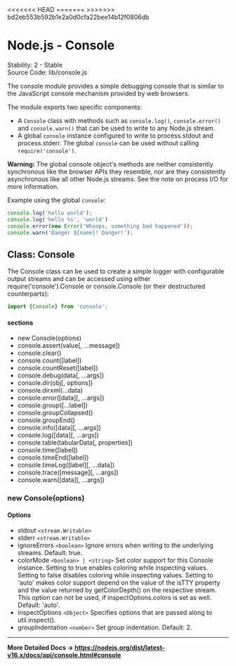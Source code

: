 <link rel="stylesheet" href="https://cdn.jsdelivr.net/npm/bootstrap-icons@1.5.0/font/bootstrap-icons.css">
<<<<<<< HEAD
<link rel="stylesheet" href="../../lib/doc_style.css">
=======
<link rel="stylesheet" href="../source.css">
>>>>>>> bd2eb553b592b1e2a0d0cfa22bee14b12f0806db

<h1 style="text-align:left;">Node.js - Console</h1>

<t8s>Stability: 2 - Stable</t8s></br>
<t8s>Source Code: lib/console.js</t8s>

The console module provides a simple debugging console that is similar to the JavaScript console mechanism provided by web browsers.

The module exports two specific components:

* A `Console` class with methods such as `console.log()`, `console.error()` and `console.warn()` that can be used to write to any Node.js stream.
* A global `console` instance configured to write to process.stdout and process.stderr. The global `console` can be used without calling `require('console')`.

**Warning:** The global console object's methods are neither consistently synchronous like the browser APIs they resemble, nor are they consistently asynchronous like all other Node.js streams. See the note on process I/O for more information.

Example using the global `console`:
```js
console.log('hello world');
console.log('hello %s', 'world')
console.error(new Error('Whoops, something bad happened'));
console.warn('Danger ${name}! Danger!');
```

## Class: Console
The Console class can be used to create a simple logger with configurable output streams and can be accessed using either require('console').Console or console.Console (or their destructured counterparts):
```js
import {Console} from 'console';
```

#### sections
* new Console(options)
* console.assert(value[, ...message])
* console.clear()
* console.count([label])
* console.countReset([label])
* console.debug(data[, ...args])
* console.dir(obj[, options])
* console.dirxml(...data)
* console.error([data][, ...args])
* console.group([...label])
* console.groupCollapsed()
* console.groupEnd()
* console.info([data][, ...args])
* console.log([data][, ...args])
* console.table(tabularData[, properties])
* console.time([label])
* console.timeEnd([label])
* console.timeLog([label][, ...data])
* console.trace([message][, ...args])
* console.warn([data][, ...args])

### new Console(options)
#### Options
* stdout ``<stream.Writable>``
* stderr ``<stream.Writable>``
* ignoreErrors ``<boolean>`` Ignore errors when writing to the underlying streams. Default: true.
* colorMode ``<boolean> | <string>`` Set color support for this Console instance. Setting to true enables coloring while inspecting values. Setting to false disables coloring while inspecting values. Setting to 'auto' makes color support depend on the value of the isTTY property and the value returned by getColorDepth() on the respective stream. This option can not be used, if  inspectOptions.colors is set as well. Default: 'auto'.
* inspectOptions ``<Object>`` Specifies options that are passed along to util.inspect().
* groupIndentation ``<number>`` Set group indentation. Default: 2.

---

**More Detailed Docs -> https://nodejs.org/dist/latest-v16.x/docs/api/console.html#console**

























